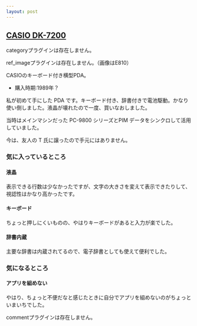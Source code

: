 ```yaml
---
layout: post
---
```

<h2><a href="/?page=CASIO+DK%2D7200" class="wikipage">CASIO DK-7200</a></h2>
<p><span class="error">categoryプラグインは存在しません。</span></p>
<p><span class="error">ref_imageプラグインは存在しません。</span>（画像はE810）</p>
<p>CASIOのキーボード付き横型PDA。</p>
<ul>
<li>購入時期:1989年？</li>
</ul>
<p>私が初めて手にした PDA です。キーボード付き、辞書付きで電池駆動。かなり使い倒しました。液晶が壊れたので一度、買いなおしました。</p>
<p>当時はメインマシンだった PC-9800 シリーズとPIM データをシンクロして活用していました。</p>
<p>今は、友人の T 氏に譲ったので手元にはありません。</p>
<h3>気に入っているところ</h3>
<h4>液晶</h4>
<p>表示できる行数は少なかったですが、文字の大きさを変えて表示できたりして、視認性はかなり高かったです。</p>
<h4>キーボード</h4>
<p>ちょっと押しにくいものの、やはりキーボードがあると入力が楽でした。</p>
<h4>辞書内蔵</h4>
<p>主要な辞書は内蔵されてるので、電子辞書としても使えて便利でした。</p>
<h3>気になるところ</h3>
<h4>アプリを組めない</h4>
<p>やはり、ちょっと不便だなと感じたときに自分でアプリを組めないのがちょっといまいちでした。</p>
<p><span class="error">commentプラグインは存在しません。</span> </p>
